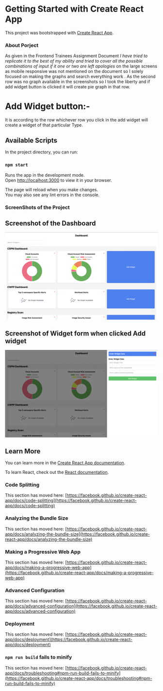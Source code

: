 # Getting Started with Create React App

This project was bootstrapped with [Create React App](https://github.com/facebook/create-react-app).

### About Porject
As given in the Frontend Trainees Assignment Document *I have tried to replicate it to the best of my ability and tried to cover all the possible combinations of input if it one or two are left apologies* on the large screens as mobile responsive was not mentioned on the document so I solely focused on making the graphs and search everything work . As the second row was no graph available in the screenshots so I took the liberty and if add widget button is clicked it will create pie graph in that row.
# Add Widget button:-
It is according to the row whichever row you click in the add widget will create a widget of that particular Type.

## Available Scripts

In the project directory, you can run:

### `npm start`

Runs the app in the development mode.\
Open [http://localhost:3000](http://localhost:3000) to view it in your browser.

The page will reload when you make changes.\
You may also see any lint errors in the console.

### ScreenShots of the Project

## Screenshot of the Dashboard
![ScreenShot of the dashboard](image.png)

## Screenshot of Widget form when clicked Add widget
![Screebshot of Widget when clicked Add Widget](image-1.png)

##

## Learn More

You can learn more in the [Create React App documentation](https://facebook.github.io/create-react-app/docs/getting-started).

To learn React, check out the [React documentation](https://reactjs.org/).

### Code Splitting

This section has moved here: [https://facebook.github.io/create-react-app/docs/code-splitting](https://facebook.github.io/create-react-app/docs/code-splitting)

### Analyzing the Bundle Size

This section has moved here: [https://facebook.github.io/create-react-app/docs/analyzing-the-bundle-size](https://facebook.github.io/create-react-app/docs/analyzing-the-bundle-size)

### Making a Progressive Web App

This section has moved here: [https://facebook.github.io/create-react-app/docs/making-a-progressive-web-app](https://facebook.github.io/create-react-app/docs/making-a-progressive-web-app)

### Advanced Configuration

This section has moved here: [https://facebook.github.io/create-react-app/docs/advanced-configuration](https://facebook.github.io/create-react-app/docs/advanced-configuration)

### Deployment

This section has moved here: [https://facebook.github.io/create-react-app/docs/deployment](https://facebook.github.io/create-react-app/docs/deployment)

### `npm run build` fails to minify

This section has moved here: [https://facebook.github.io/create-react-app/docs/troubleshooting#npm-run-build-fails-to-minify](https://facebook.github.io/create-react-app/docs/troubleshooting#npm-run-build-fails-to-minify)
